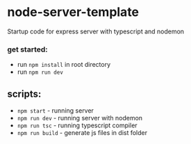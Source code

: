 # node-server-template
Startup code for express server with typescript and nodemon
### get started:
- run `npm install` in root directory
- run `npm run dev`
## scripts:
- `npm start` - running server
- `npm run dev` - running server with nodemon
- `npm run tsc` - running typescript compiler
- `npm run build` - generate js files in dist folder

